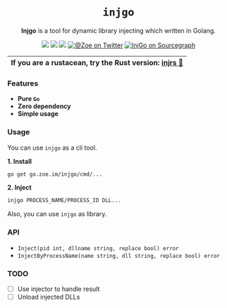 <div align="center">

# `injgo`

**Injgo** is a tool for dynamic library injecting which written in Golang.


[![](https://img.shields.io/travis/jiusanzhou/injgo.svg?label=build)](https://travis-ci.org/jiusanzhou/injgo) [![](https://img.shields.io/badge/godoc-reference-blue.svg)](https://godoc.org/github.com/jiusanzhou/injgo) [![](https://goreportcard.com/badge/github.com/jiusanzhou/injgo)](https://goreportcard.com/report/jiusanzhou/injgo) [![@Zoe on Twitter](https://img.shields.io/badge/twitter-@jiusanzhou-55acee.svg)](https://twitter.com/jiusanzhou "@Zoe on Twitter") [![InjGo on Sourcegraph](https://sourcegraph.com/github.com/jiusanzhou/injgo/-/badge.svg)](https://sourcegraph.com/github.com/jiusanzhou/injgo?badge "InjGo on Sourcegraph")

</div>

|If you are a rustacean, try the Rust version: [injrs 🦀](https://github.com/jiusanzhou/injrs)|
|:---|

### Features

- **Pure `Go`**
- **Zero dependency**
- **Simple usage**

### Usage

You can use `injgo` as a cli tool.

**1. Install**

```bash
go get go.zoe.im/injgo/cmd/...
```

**2. Inject**

```bash
injgo PROCESS_NAME/PROCESS_ID DLL...
```

Also, you can use `injgo` as library.

### API

- `Inject(pid int, dllname string, replace bool) error`
- `InjectByProcessName(name string, dll string, replace bool) error`

### TODO

- [ ] Use injector to handle result
- [ ] Unload injected DLLs

